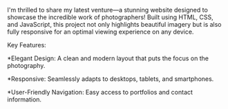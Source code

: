 I'm thrilled to share my latest venture—a stunning website designed to showcase the incredible work of photographers! Built using HTML, CSS, and JavaScript, this project not only highlights beautiful imagery but is also fully responsive for an optimal viewing experience on any device.

Key Features:

*Elegant Design: A clean and modern layout that puts the focus on the photography.

*Responsive: Seamlessly adapts to desktops, tablets, and smartphones.

*User-Friendly Navigation: Easy access to portfolios and contact information.
